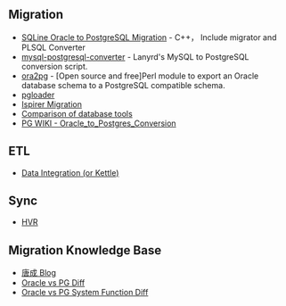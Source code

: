 ## Migration
* [SQLine Oracle to PostgreSQL Migration](http://www.sqlines.com/oracle-to-postgresql) - C++， Include migrator and PLSQL Converter
* [mysql-postgresql-converter](https://github.com/lanyrd/mysql-postgresql-converter) - Lanyrd's MySQL to PostgreSQL conversion script.
* [ora2pg](http://ora2pg.darold.net) - [Open source and free]Perl module to export an Oracle database schema to a PostgreSQL compatible schema.
* [pgloader](https://github.com/liuyuanyuan/fantastic-postgres/blob/master/pgMigrater/pgloader/pgloader_intro.md)
* [Ispirer Migration](http://wiki.ispirer.com/sqlways)
* [Comparison of database tools](https://en.wikipedia.org/wiki/Comparison_of_database_tools)
* [PG WIKI - Oracle_to_Postgres_Conversion](https://wiki.postgresql.org/wiki/Oracle_to_Postgres_Conversion)


## ETL
* [Data Integration (or Kettle)](https://community.hitachivantara.com/docs/DOC-1009855)

## Sync
* [HVR](https://www.hvr-software.com)


## Migration Knowledge Base
* [唐成 Blog](http://osdbablog.sinaapp.com/528.html)
* [Oracle vs PG Diff](https://my.oschina.net/liyuj/blog/539303)
* [Oracle vs PG System Function Diff](https://yq.aliyun.com/users/1994466589078092?spm=a2c4e.11153940.blogcont59422.2.2130505bZglu5d)
